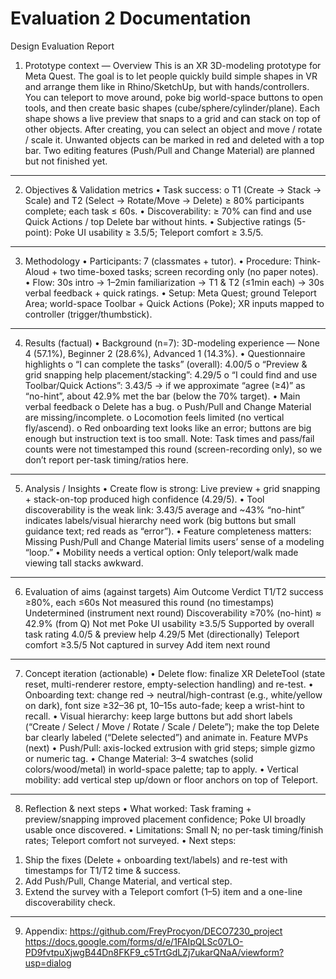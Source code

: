 # Evaluation 2 Documentation
Design Evaluation Report
1) Prototype context — Overview
This is an XR 3D-modeling prototype for Meta Quest. The goal is to let people quickly build simple shapes in VR and arrange them like in Rhino/SketchUp, but with hands/controllers. You can teleport to move around, poke big world-space buttons to open tools, and then create basic shapes (cube/sphere/cylinder/plane). Each shape shows a live preview that snaps to a grid and can stack on top of other objects. After creating, you can select an object and move / rotate / scale it. Unwanted objects can be marked in red and deleted with a top bar. Two editing features (Push/Pull and Change Material) are planned but not finished yet.
________________________________________
2) Objectives & Validation metrics
•	Task success:
o	T1 (Create → Stack → Scale) and T2 (Select → Rotate/Move → Delete) ≥ 80% participants complete; each task ≤ 60s.
•	Discoverability: ≥ 70% can find and use Quick Actions / top Delete bar without hints.
•	Subjective ratings (5-point): Poke UI usability ≥ 3.5/5; Teleport comfort ≥ 3.5/5.
________________________________________
3) Methodology
•	Participants: 7 (classmates + tutor).
•	Procedure: Think-Aloud + two time-boxed tasks; screen recording only (no paper notes).
•	Flow: 30s intro → 1–2min familiarization → T1 & T2 (≤1min each) → 30s verbal feedback + quick ratings.
•	Setup: Meta Quest; ground Teleport Area; world-space Toolbar + Quick Actions (Poke); XR inputs mapped to controller (trigger/thumbstick).
________________________________________
4) Results (factual)
•	Background (n=7): 3D-modeling experience — None 4 (57.1%), Beginner 2 (28.6%), Advanced 1 (14.3%).
•	Questionnaire highlights
o	“I can complete the tasks” (overall): 4.00/5
o	“Preview & grid snapping help placement/stacking”: 4.29/5
o	“I could find and use Toolbar/Quick Actions”: 3.43/5 → if we approximate “agree (≥4)” as “no-hint”, about 42.9% met the bar (below the 70% target).
•	Main verbal feedback
o	Delete has a bug.
o	Push/Pull and Change Material are missing/incomplete.
o	Locomotion feels limited (no vertical fly/ascend).
o	Red onboarding text looks like an error; buttons are big enough but instruction text is too small.
Note: Task times and pass/fail counts were not timestamped this round (screen-recording only), so we don’t report per-task timing/ratios here.
________________________________________
5) Analysis / Insights
•	Create flow is strong: Live preview + grid snapping + stack-on-top produced high confidence (4.29/5).
•	Tool discoverability is the weak link: 3.43/5 average and ~43% “no-hint” indicates labels/visual hierarchy need work (big buttons but small guidance text; red reads as “error”).
•	Feature completeness matters: Missing Push/Pull and Change Material limits users’ sense of a modeling “loop.”
•	Mobility needs a vertical option: Only teleport/walk made viewing tall stacks awkward.
________________________________________
6) Evaluation of aims (against targets)
Aim	Outcome	Verdict
T1/T2 success ≥80%, each ≤60s	Not measured this round (no timestamps)	Undetermined (instrument next round)
Discoverability ≥70% (no-hint)	≈ 42.9% (from Q)	Not met
Poke UI usability ≥3.5/5	Supported by overall task rating 4.0/5 & preview help 4.29/5	Met (directionally)
Teleport comfort ≥3.5/5	Not captured in survey	Add item next round
________________________________________
7) Concept iteration (actionable)
•	Delete flow: finalize XR DeleteTool (state reset, multi-renderer restore, empty-selection handling) and re-test.
•	Onboarding text: change red → neutral/high-contrast (e.g., white/yellow on dark), font size ≥32–36 pt, 10–15s auto-fade; keep a wrist-hint to recall.
•	Visual hierarchy: keep large buttons but add short labels (“Create / Select / Move / Rotate / Scale / Delete”); make the top Delete bar clearly labeled (“Delete selected”) and animate in.
Feature MVPs (next)
•	Push/Pull: axis-locked extrusion with grid steps; simple gizmo or numeric tag.
•	Change Material: 3–4 swatches (solid colors/wood/metal) in world-space palette; tap to apply.
•	Vertical mobility: add vertical step up/down or floor anchors on top of Teleport.
________________________________________
8) Reflection & next steps
•	What worked: Task framing + preview/snapping improved placement confidence; Poke UI broadly usable once discovered.
•	Limitations: Small N; no per-task timing/finish rates; Teleport comfort not surveyed.
•	Next steps:
1.	Ship the fixes (Delete + onboarding text/labels) and re-test with timestamps for T1/T2 time & success.
2.	Add Push/Pull, Change Material, and vertical step.
3.	Extend the survey with a Teleport comfort (1–5) item and a one-line discoverability check.
________________________________________


9) Appendix:
https://github.com/FreyProcyon/DECO7230_project
https://docs.google.com/forms/d/e/1FAIpQLSc07LO-PD9fvtpuXjwgB44Dn8FKF9_c5TrtGdLZj7ukarQNaA/viewform?usp=dialog
 
